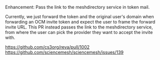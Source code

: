 Enhancement: Pass the link to the meshdirectory service in token mail.

Currently, we just forward the token and the original user's domain when
forwarding an OCM invite token and expect the user to frame the forward invite
URL. This PR instead passes the link to the meshdirectory service, from where
the user can pick the provider they want to accept the invite with.

https://github.com/cs3org/reva/pull/1002
https://github.com/sciencemesh/sciencemesh/issues/139
